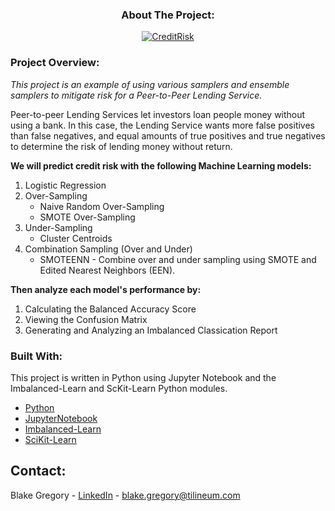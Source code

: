 <h3 align="center">About The Project:</h3>
<p align="center">
  <a href="https://github.com/bgregory0913/Machine_Learning-Credit_Risk">
    <img src="Images/CreditRisk.jpg" alt="CreditRisk" align="center">
  </a>
</p>

### Project Overview:
_This project is an example of using various samplers and ensemble samplers to mitigate risk for a Peer-to-Peer Lending Service._

Peer-to-peer Lending Services let investors loan people money without using a bank. In this case, the Lending Service wants more false positives than false negatives, and equal amounts of true positives and true negatives to determine the risk of lending money without return.

__We will predict credit risk with the following Machine Learning models:__
1. Logistic Regression
2. Over-Sampling
    * Naive Random Over-Sampling
    * SMOTE Over-Sampling
3. Under-Sampling
    * Cluster Centroids
4. Combination Sampling (Over and Under)
    * SMOTEENN - Combine over and under sampling using SMOTE and Edited Nearest Neighbors (EEN).
    
__Then analyze each model's performance by:__
1. Calculating the Balanced Accuracy Score
2. Viewing the Confusion Matrix
3. Generating and Analyzing an Imbalanced Classication Report

### Built With:

This project is written in Python using Jupyter Notebook and the Imbalanced-Learn and ScKit-Learn Python modules.

* [Python](https://www.python.org/)
* [JupyterNotebook](https://jupyter.org/)
* [Imbalanced-Learn](https://imbalanced-learn.org)
* [SciKit-Learn](https://scikit-learn.org)



## Contact:

Blake Gregory - [LinkedIn](www.linkedin.com/in/blake-greg) - blake.gregory@tilineum.com

